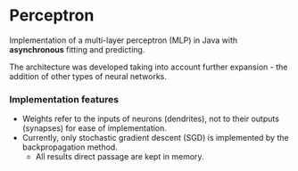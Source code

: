 # Perceptron

Implementation of a multi-layer perceptron (MLP) in Java with **asynchronous** fitting and predicting.

The architecture was developed taking into account further expansion - the addition of other types of neural networks.

### Implementation features

- Weights refer to the inputs of neurons (dendrites), not to their outputs (synapses) for ease of implementation.
- Currently, only stochastic gradient descent (SGD) is implemented by the backpropagation method.
  - All results direct passage are kept in memory.